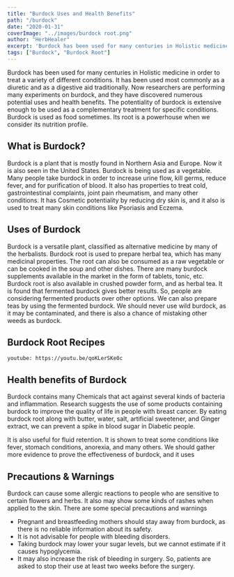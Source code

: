 ```yaml
---
title: "Burdock Uses and Health Benefits"
path: "/burdock"
date: "2020-01-31"
coverImage: "../images/burdock root.png"
author: "HerbHealer"
excerpt: 'Burdock has been used for many centuries in Holistic medicine in order to treat a variety of different conditions. It has been used most commonly as a diuretic and as a digestive aid traditionally. Now researchers are performing many experiments on burdock, and they have discovered numerous potential uses and health benefits.'
tags: ["Burdock", "Burdock Root"]
---
```

Burdock has been used for many centuries in Holistic medicine in order to treat a variety of different conditions. It has been used most commonly as a diuretic and as a digestive aid traditionally. Now researchers are performing many experiments on burdock, and they have discovered numerous potential uses and health benefits. The potentiality of burdock is extensive enough to be used as a complementary treatment for specific conditions. Burdock is used as food sometimes. Its root is a powerhouse when we consider its nutrition profile. 

## What is Burdock?

Burdock is a plant that is mostly found in Northern Asia and Europe. Now it is also seen in the United States. Burdock is being used as a vegetable. Many people take burdock in order to increase urine flow, kill germs, reduce fever, and for purification of blood. It also has properties to treat cold, gastrointestinal complaints, joint pain rheumatism, and many other conditions. It has Cosmetic potentiality by reducing dry skin is, and it also is used to treat many skin conditions like Psoriasis and Eczema. 

## Uses of Burdock
Burdock is a versatile plant, classified as alternative medicine by many of the herbalists. Burdock root is used to prepare herbal tea, which has many medicinal properties. The root can also be consumed as a raw vegetable or can be cooked in the soup and other dishes. There are many burdock supplements available in the market in the form of tablets, tonic, etc. Burdock root is also available in crushed powder form, and as herbal tea. It is found that fermented burdock gives better results. So, people are considering fermented products over other options. We can also prepare teas by using the fermented burdock. We should never use wild burdock, as it may be contaminated, and there is also a chance of mistaking other weeds as burdock.

## Burdock Root Recipes

`youtube: https://youtu.be/qoKLerSKe0c`

## Health benefits of Burdock
Burdock contains many Chemicals that act against several kinds of bacteria and inflammation. Research suggests the use of some products containing burdock to improve the quality of life in people with breast cancer. By eating burdock root along with butter, water, salt, artificial sweetener, and Ginger extract, we can prevent a spike in blood sugar in Diabetic people. 

It is also useful for fluid retention. It is shown to treat some conditions like fever, stomach conditions, anorexia, and many others. We should gather more evidence to prove the effectiveness of burdock, and it uses 

## Precautions & Warnings

Burdock can cause some allergic reactions to people who are sensitive to certain flowers and herbs. It also may show some kinds of rashes when applied to the skin. There are some special precautions and warnings 

- Pregnant and breastfeeding mothers should stay away from burdock, as there is no reliable information about its safety. 
- It is not advisable for people with bleeding disorders. 
- Taking burdock may lower your sugar levels, but we cannot estimate if it causes hypoglycemia. 
- It may also increase the risk of bleeding in surgery. So, patients are asked to stop their use at least two weeks before the surgery. 




